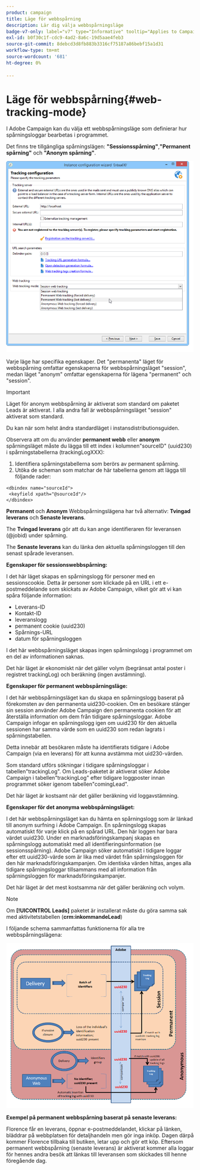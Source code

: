 ```yaml
---
product: campaign
title: Läge för webbspårning
description: Lär dig välja webbspårningsläge
badge-v7-only: label="v7" type="Informative" tooltip="Applies to Campaign Classic v7 only"
exl-id: b0f30c1f-cdc9-4ad2-8a6c-19d5aae4feb3
source-git-commit: 8debcd3d8fb883b3316cf75187a86bebf15a1d31
workflow-type: tm+mt
source-wordcount: '681'
ht-degree: 0%

---
```


# Läge för webbspårning{#web-tracking-mode}



I Adobe Campaign kan du välja ett webbspårningsläge som definierar hur spårningsloggar bearbetas i programmet.

Det finns tre tillgängliga spårningslägen: **&quot;Sessionsspårning&quot;**,**&quot;Permanent spårning&quot;** och **&quot;Anonym spårning&quot;**.

![](assets/s_ncs_install_deployment_wiz_tracking_mode.png)

Varje läge har specifika egenskaper. Det &quot;permanenta&quot; läget för webbspårning omfattar egenskaperna för webbspårningsläget &quot;session&quot;, medan läget &quot;anonym&quot; omfattar egenskaperna för lägena &quot;permanent&quot; och &quot;session&quot;.

>[!IMPORTANT]
>
>Läget för anonym webbspårning är aktiverat som standard om paketet Leads är aktiverat. I alla andra fall är webbspårningsläget &quot;session&quot; aktiverat som standard.
>
>Du kan när som helst ändra standardläget i instansdistributionsguiden.

Observera att om du använder **permanent webb** eller **anonym** spårningsläget måste du lägga till ett index i kolumnen&quot;sourceID&quot; (uuid230) i spårningstabellerna (trackingLogXXX):

1. Identifiera spårningstabellerna som berörs av permanent spårning.
1. Utöka de scheman som matchar de här tabellerna genom att lägga till följande rader:

```
<dbindex name="sourceId">
 <keyfield xpath="@sourceId"/>
</dbindex>
```

**Permanent** och **Anonym** Webbspårningslägena har två alternativ: **Tvingad leverans** och **Senaste leverans**.

The **Tvingad leverans** gör att du kan ange identifieraren för leveransen (@jobid) under spårning.

The **Senaste leverans** kan du länka den aktuella spårningsloggen till den senast spårade leveransen.

**Egenskaper för sessionswebbspårning:**

I det här läget skapas en spårningslogg för personer med en sessionscookie. Detta är personer som klickade på en URL i ett e-postmeddelande som skickats av Adobe Campaign, vilket gör att vi kan spåra följande information:

* Leverans-ID
* Kontakt-ID
* leveranslogg
* permanent cookie (uuid230)
* Spårnings-URL
* datum för spårningsloggen

I det här webbspårningsläget skapas ingen spårningslogg i programmet om en del av informationen saknas.

Det här läget är ekonomiskt när det gäller volym (begränsat antal poster i registret trackingLog) och beräkning (ingen avstämning).

**Egenskaper för permanent webbspårningsläge:**

I det här webbspårningsläget kan du skapa en spårningslogg baserat på förekomsten av den permanenta uid230-cookien. Om en besökare stänger sin session använder Adobe Campaign den permanenta cookien för att återställa information om dem från tidigare spårningsloggar. Adobe Campaign infogar en spårningslogg igen om uuid230 för den aktuella sessionen har samma värde som en uuid230 som redan lagrats i spårningstabellen.

Detta innebär att besökaren måste ha identifierats tidigare i Adobe Campaign (via en leverans) för att kunna avstämma mot uid230-värden.

Som standard utförs sökningar i tidigare spårningsloggar i tabellen&quot;trackingLog&quot;. Om Leads-paketet är aktiverat söker Adobe Campaign i tabellen&quot;trackingLog&quot; efter tidigare loggposter innan programmet söker igenom tabellen&quot;comingLead&quot;.

Det här läget är kostsamt när det gäller beräkning vid loggavstämning.

**Egenskaper för det anonyma webbspårningsläget:**

I det här webbspårningsläget kan du hämta en spårningslogg som är länkad till anonym surfning i Adobe Campaign. En spårningslogg skapas automatiskt för varje klick på en spårad URL. Den här loggen har bara värdet uuid230. Under en marknadsföringskampanj skapas en spårningslogg automatiskt med all identifieringsinformation (se sessionsspårning). Adobe Campaign söker automatiskt i tidigare loggar efter ett uuid230-värde som är lika med värdet från spårningsloggen för den här marknadsföringskampanjen. Om identiska värden hittas, anges alla tidigare spårningsloggar tillsammans med all information från spårningsloggen för marknadsföringskampanjer.

Det här läget är det mest kostsamma när det gäller beräkning och volym.

>[!NOTE]
>
>Om **[!UICONTROL Leads]** paketet är installerat måste du göra samma sak med aktivitetstabellen (**crm:inkommandeLead**)

I följande schema sammanfattas funktionerna för alla tre webbspårningslägena:

![](assets/s_ncs_install_deployment_wiz_tracking_schema_mode.png)

**Exempel på permanent webbspårning baserat på senaste leverans:**

Florence får en leverans, öppnar e-postmeddelandet, klickar på länken, bläddrar på webbplatsen för detaljhandeln men gör inga inköp. Dagen därpå kommer Florence tillbaka till butiken, letar upp och gör ett köp. Eftersom permanent webbspårning (senaste leverans) är aktiverat kommer alla loggar för hennes andra besök att länkas till leveransen som skickades till henne föregående dag.
